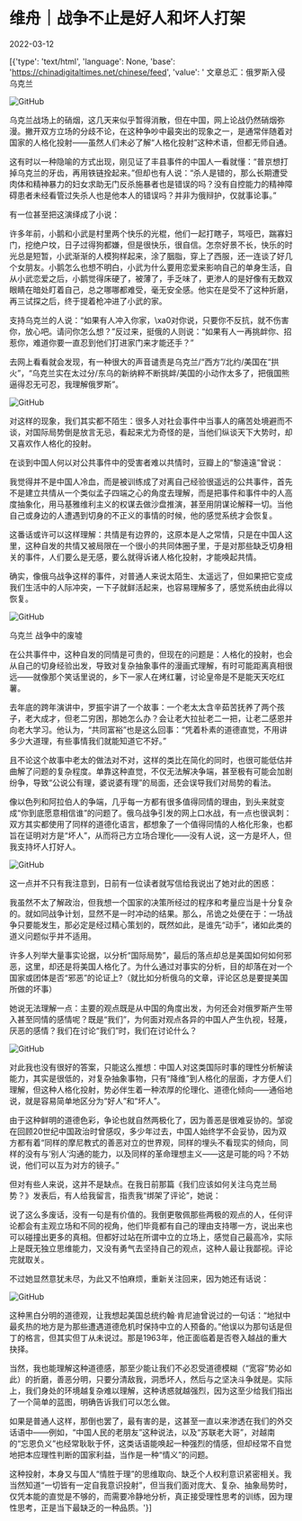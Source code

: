 # 维舟｜战争不止是好人和坏人打架

2022-03-12

[{'type': 'text/html', 'language': None, 'base': 'https://chinadigitaltimes.net/chinese/feed', 'value': ' 文章总汇：俄罗斯入侵乌克兰

![GitHub](https://chinadigitaltimes.net/chinese/files/2022/03/image-1647083494437.png)

乌克兰战场上的硝烟，这几天来似乎暂得消散，但在中国，网上论战仍然硝烟弥漫。撇开双方立场的分歧不论，在这种争吵中最突出的现象之一，是通常伴随着对国家的人格化投射——虽然人们未必了解“人格化投射”这种术语，但都无师自通。

这有时以一种隐喻的方式出现，刚见证了丰县事件的中国人一看就懂：“普京想打掉乌克兰的牙齿，再用铁链拴起来。”但却也有人说：“杀人是错的，那么长期遭受肉体和精神暴力的妇女求助无门反杀施暴者也是错误的吗？没有自控能力的精神障碍患者未经看管过失杀人也是他本人的错误吗？并非为俄辩护，仅就事论事。”

有一位甚至把这演绎成了小说：



许多年前，小鹅和小武是村里两个快乐的光棍，他们一起打瞎子，骂哑巴，踹寡妇门，挖绝户坟，日子过得狗都嫌，但是很快乐，很自信。怎奈好景不长，快乐的时光总是短暂，小武渐渐的人模狗样起来，涂了胭脂，穿上了西服，还一连谈了好几个女朋友。小鹅怎么也想不明白，小武为什么要用恋爱来影响自己的单身生活，自从小武恋爱之后，小鹅觉得床硬了，被薄了，手乏味了，更渗人的是好像有无数双眼睛在暗处盯着自己，总之哪哪都难受，毫无安全感。他实在是受不了这种折磨，再三试探之后，终于提着枪冲进了小武的家。



支持乌克兰的人说：“如果有人冲入你家，\xa0对你说，只要你不反抗，就不伤害你，放心吧。请问你怎么想？”反过来，挺俄的人则说：“如果有人一再挑衅你、招惹你，难道你要一直忍到他们打进家门来才能还手？”

去网上看看就会发现，有一种很大的声音谴责是乌克兰/“西方”/北约/美国在“拱火”，“乌克兰实在太过分/东乌的新纳粹不断挑衅/美国的小动作太多了，把俄国熊逼得忍无可忍，我理解俄罗斯”。

![GitHub](https://chinadigitaltimes.net/chinese/files/2022/03/post-678125-622c7f550a823.)

对这样的现象，我们其实都不陌生：很多人对社会事件中当事人的痛苦处境避而不谈，对国际局势倒是放言无忌，看起来尤为奇怪的是，当他们纵谈天下大势时，却又喜欢作人格化的投射。

在谈到中国人何以对公共事件中的受害者难以共情时，豆瓣上的“黎遠遠”曾说：



我觉得并不是中国人冷血，而是被训练成了对离自己经验很遥远的公共事件，首先不是建立共情从一个类似孟子四端之心的角度去理解，而是把事件和事件中的人高度抽象化，用马基雅维利主义的权谋去做沙盘推演，甚至用阴谋论解释一切。当他自己或身边的人遭遇到切身的不正义的事情的时候，他的感觉系统才会恢复。



这番话或许可以这样理解：共情是有边界的，这原本是人之常情，只是在中国人这里，这种自发的共情又被局限在一个很小的共同体圈子里，于是对那些缺乏切身相关的事件，人们要么是无感，要么就得诉诸人格化投射，才能唤起共情。

确实，像俄乌战争这样的事件，对普通人来说太陌生、太遥远了，但如果把它变成我们生活中的人际冲突，一下子就鲜活起来，也容易理解多了，感觉系统由此得以恢复。

![GitHub](https://chinadigitaltimes.net/chinese/files/2022/03/post-678125-622c7f555453e.png)

乌克兰 战争中的废墟

在公共事件中，这种自发的同情是可贵的，但现在的问题是：人格化的投射，也会从自己的切身经验出发，导致对复杂抽象事件的漫画式理解，有时可能距离真相很远——就像那个笑话里说的，乡下一家人在烤红薯，讨论皇帝是不是能天天吃红薯。

去年底的跨年演讲中，罗振宇讲了一个故事：一个老太太含辛茹苦抚养了两个孩子，老大成才，但老二穷困，那她怎么办？会让老大拉扯老二一把，让老二感恩并向老大学习。他认为，“共同富裕”也是这么回事：“凭着朴素的道德直觉，不用讲多少大道理，有些事情我们就能知道它不好。”

且不论这个故事中老太的做法对不对，这样的类比在简化的同时，也很可能低估并曲解了问题的复杂程度。单靠这种直觉，不仅无法解决争端，甚至极有可能会加剧纷争，导致“公说公有理，婆说婆有理”的局面，还会误导我们对局势的看法。

像以色列和阿拉伯人的争端，几乎每一方都有很多值得同情的理由，到头来就变成“你到底愿意相信谁”的问题了。俄乌战争引发的网上口水战，有一点也很讽刺：双方其实都使用了同样的道德化语言，都想象了一个值得同情的人格化形象，也都旨在证明对方是“坏人”，从而将己方立场合理化——没有人说，这一方是坏人，但我支持坏人打好人。

![GitHub](https://chinadigitaltimes.net/chinese/files/2022/03/post-678125-622c7f5570603.)

这一点并不只有我注意到，日前有一位读者就写信给我说出了她对此的困惑：



我虽然不太了解政治，但我想一个国家的决策所经过的程序和考量应当是十分复杂的。就如同战争计划，显然不是一时冲动的结果。那么，吊诡之处便在于：一场战争只要能发生，那必定是经过精心策划的，既然如此，是谁先“动手”，诸如此类的道义问题似乎并不适用。

许多人列举大量事实论据，以分析“国际局势”，最后的落点却总是美国如何如何邪恶，这里，却还是将美国人格化了。为什么通过对事实的分析，目的却落在对一个国家或团体是否“邪恶”的论证上?（就比如分析俄乌的文章，评论区总是要提美国所做的坏事）



她说无法理解一点：主要的观点既是从中国的角度出发，为何还会对俄罗斯产生带入甚至同情的感情呢？既是“我们”，为何面对观点各异的中国人产生仇视，轻蔑，厌恶的感情？我们在讨论“我们”时，我们在讨论什么？

![GitHub](https://chinadigitaltimes.net/chinese/files/2022/03/post-678125-622c7f5595302.png)

对此我也没有很好的答案，只能这么推想：中国人对这类国际时事的理性分析解读能力，其实是很低的，对复杂抽象事物，只有“降维”到人格化的层面，才方便人们理解，但这种人格化投射，势必伴生着一种浓厚的伦理化、道德化倾向——通俗地说，就是容易简单地区分为“好人”和“坏人”。

由于这种鲜明的道德色彩，争论也就自然两极化了，因为善恶是很难妥协的。邹谠在回顾20世纪中国政治时曾感叹，多少年过去，中国人始终学不会妥协，因为双方都有着“同样的摩尼教式的善恶对立的世界观，同样的埋头不看现实的倾向，同样的没有与‘别人’沟通的能力，以及同样的革命理想主义——这是可能的吗？不妨说，他们可以互为对方的镜子。”

但对有些人来说，这并不是缺点。在我日前那篇《我们应该如何关注乌克兰局势？》发表后，有人给我留言，指责我“绑架了评论”，她说：



说了这么多废话，没有一句是有价值的。我倒更敬佩那些两极的观点的人，任何评论都会有主观立场和不同的视角，他们毕竟都有自己的理由支持哪一方，说出来也可以碰撞出更多的真相。但都好过站在所谓中立的立场上，感觉自己最高冷，实际上是既无独立思维能力，又没有勇气去坚持自己的观点，这种人最让我鄙视。评论完就取关。



不过她显然意犹未尽，为此又不怕麻烦，重新关注回来，因为她还有话说：

![GitHub](https://chinadigitaltimes.net/chinese/files/2022/03/post-678125-622c7f55cbbf7.png)

这种黑白分明的道德观，让我想起美国总统约翰·肯尼迪曾说过的一句话：“地狱中最炙热的地方是为那些遭遇道德危机时保持中立的人预备的。”他误以为那句话是但丁的格言，但其实但丁从未说过。那是1963年，他正面临着是否卷入越战的重大抉择。

当然，我也能理解这种道德感，那至少能让我们不必忍受道德模糊（“宽容”势必如此）的折磨，善恶分明，只要分清敌我，洞悉坏人，然后与之坚决斗争就是。实际上，我们身处的环境越复杂难以理解，这种诱惑就越强烈，因为这至少给我们指出了一个简单的蓝图，明确告诉我们可以怎么做。

如果是普通人这样，那倒也罢了，最有害的是，这甚至一直以来渗透在我们的外交话语中——例如，“中国人民的老朋友”这种说法，以及“苏联老大哥”，对越南的“忘恩负义”也经常耿耿于怀，这类话语能唤起一种强烈的情感，但却经常不自觉地把本应理性判断的国家利益，当作是一种“情义”的问题。

这种投射，本身又与国人“情胜于理”的思维取向、缺乏个人权利意识紧密相关。我当然知道“一切皆有一定自我意识投射”，但当我们面对庞大、复杂、抽象局势时，仅凭本能的直觉是不够的，而需要冷静地分析，真正接受理性思考的训练，因为理性思考，正是当下最缺乏的一种品质。'}]
